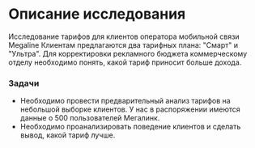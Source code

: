 # Описание исследования

Исследование тарифов для клиентов оператора мобильной связи Megaline
Клиентам предлагаются два тарифных плана: "Смарт" и "Ультра". Для корректировки рекламного бюджета коммерческому отделу необходимо понять, какой тариф приносит больше дохода.

### Задачи
- Необходимо провести предварительный анализ тарифов на небольшой выборке клиентов. У нас в распоряжении имеются данные о 500 пользователей Мегалинк.
- Необходимо проанализировать поведение клиентов и сделать вывод, какой тариф лучше.
